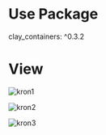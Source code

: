 # Use Package 
clay_containers: ^0.3.2
# View
![kron1](https://user-images.githubusercontent.com/77542723/198117559-befb5a2c-1754-421a-a25e-f5ca8d5376fa.jpg)

![kron2](https://user-images.githubusercontent.com/77542723/198117568-057dd4a2-b5ed-488b-a68b-7bbf8e2f93a0.jpg)

![kron3](https://user-images.githubusercontent.com/77542723/198117576-27f2db1e-422a-49a3-b342-d1ffe58c8f80.jpg)
